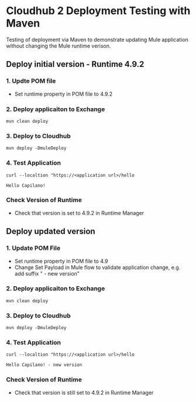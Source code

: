 # Cloudhub 2 Deployment Testing with Maven
Testing of deployment via Maven to demonstrate updating Mule application without changing the Mule runtime verison.
## Deploy initial version - Runtime 4.9.2
### 1. Updte POM file
- Set runtime property in POM file to 4.9.2
### 2. Deploy applicaiton to Exchange
    mvn clean deploy
### 3. Deploy to Cloudhub
    mvn deploy -DmuleDeploy
### 4. Test Application
    curl --localtion "https://<application url>/hello

    Hello Capilano!
### Check Version of Runtime 
- Check that version is set to 4.9.2 in Runtime Manager 
## Deploy updated version
### 1. Update POM File
- Set runtime property in POM file to 4.9
- Change Set Payload in Mule flow to validate application change, e.g. add suffix " - new version"
### 2. Deploy applicaiton to Exchange
    mvn clean deploy
### 3. Deploy to Cloudhub
    mvn deploy -DmuleDeploy
### 4. Test Application
    curl --localtion "https://<application url>/hello

    Hello Capilano! - new version
### Check Version of Runtime 
- Check that version is still set to 4.9.2 in Runtime Manager 
